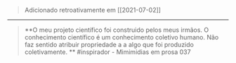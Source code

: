 > Adicionado retroativamente em [[2021-07-02]]
---

> **O meu projeto científico foi construido pelos meus irmãos. O conhecimento científico é um conhecimento coletivo humano. Não faz sentido atribuir propriedade a a algo que foi produzido coletivamente.  ** #inspirador 
\- Mimimidias em prosa 037
